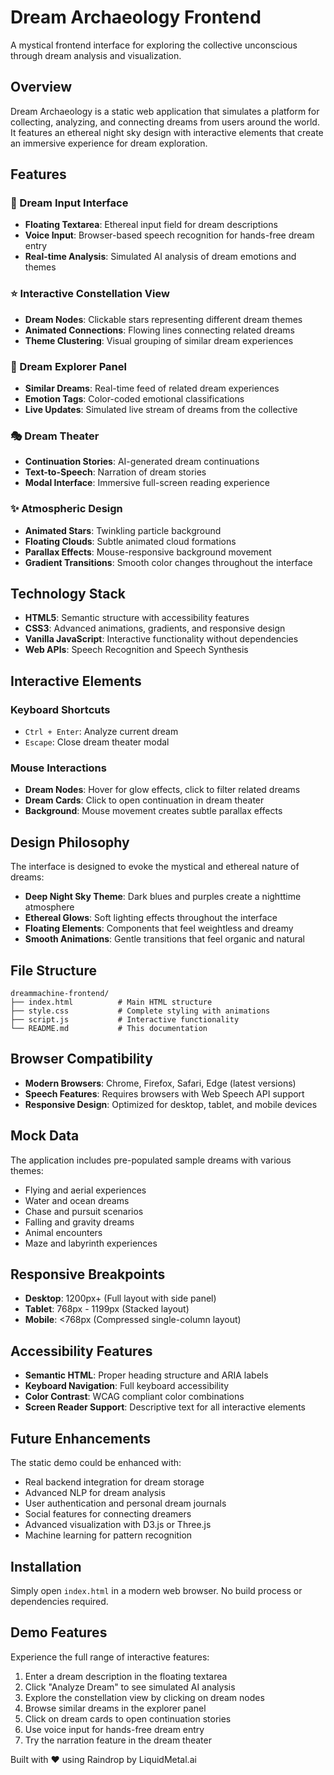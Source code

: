 # Dream Archaeology Frontend

A mystical frontend interface for exploring the collective unconscious through dream analysis and visualization.

## Overview

Dream Archaeology is a static web application that simulates a platform for collecting, analyzing, and connecting dreams from users around the world. It features an ethereal night sky design with interactive elements that create an immersive experience for dream exploration.

## Features

### 🌙 Dream Input Interface
- **Floating Textarea**: Ethereal input field for dream descriptions
- **Voice Input**: Browser-based speech recognition for hands-free dream entry
- **Real-time Analysis**: Simulated AI analysis of dream emotions and themes

### ⭐ Interactive Constellation View
- **Dream Nodes**: Clickable stars representing different dream themes
- **Animated Connections**: Flowing lines connecting related dreams
- **Theme Clustering**: Visual grouping of similar dream experiences

### 🌌 Dream Explorer Panel
- **Similar Dreams**: Real-time feed of related dream experiences
- **Emotion Tags**: Color-coded emotional classifications
- **Live Updates**: Simulated live stream of dreams from the collective

### 🎭 Dream Theater
- **Continuation Stories**: AI-generated dream continuations
- **Text-to-Speech**: Narration of dream stories
- **Modal Interface**: Immersive full-screen reading experience

### ✨ Atmospheric Design
- **Animated Stars**: Twinkling particle background
- **Floating Clouds**: Subtle animated cloud formations
- **Parallax Effects**: Mouse-responsive background movement
- **Gradient Transitions**: Smooth color changes throughout the interface

## Technology Stack

- **HTML5**: Semantic structure with accessibility features
- **CSS3**: Advanced animations, gradients, and responsive design
- **Vanilla JavaScript**: Interactive functionality without dependencies
- **Web APIs**: Speech Recognition and Speech Synthesis

## Interactive Elements

### Keyboard Shortcuts
- `Ctrl + Enter`: Analyze current dream
- `Escape`: Close dream theater modal

### Mouse Interactions
- **Dream Nodes**: Hover for glow effects, click to filter related dreams
- **Dream Cards**: Click to open continuation in dream theater
- **Background**: Mouse movement creates subtle parallax effects

## Design Philosophy

The interface is designed to evoke the mystical and ethereal nature of dreams:

- **Deep Night Sky Theme**: Dark blues and purples create a nighttime atmosphere
- **Ethereal Glows**: Soft lighting effects throughout the interface
- **Floating Elements**: Components that feel weightless and dreamy
- **Smooth Animations**: Gentle transitions that feel organic and natural

## File Structure

```
dreammachine-frontend/
├── index.html          # Main HTML structure
├── style.css           # Complete styling with animations
├── script.js           # Interactive functionality
└── README.md           # This documentation
```

## Browser Compatibility

- **Modern Browsers**: Chrome, Firefox, Safari, Edge (latest versions)
- **Speech Features**: Requires browsers with Web Speech API support
- **Responsive Design**: Optimized for desktop, tablet, and mobile devices

## Mock Data

The application includes pre-populated sample dreams with various themes:
- Flying and aerial experiences
- Water and ocean dreams
- Chase and pursuit scenarios
- Falling and gravity dreams
- Animal encounters
- Maze and labyrinth experiences

## Responsive Breakpoints

- **Desktop**: 1200px+ (Full layout with side panel)
- **Tablet**: 768px - 1199px (Stacked layout)
- **Mobile**: <768px (Compressed single-column layout)

## Accessibility Features

- **Semantic HTML**: Proper heading structure and ARIA labels
- **Keyboard Navigation**: Full keyboard accessibility
- **Color Contrast**: WCAG compliant color combinations
- **Screen Reader Support**: Descriptive text for all interactive elements

## Future Enhancements

The static demo could be enhanced with:
- Real backend integration for dream storage
- Advanced NLP for dream analysis
- User authentication and personal dream journals
- Social features for connecting dreamers
- Advanced visualization with D3.js or Three.js
- Machine learning for pattern recognition

## Installation

Simply open `index.html` in a modern web browser. No build process or dependencies required.

## Demo Features

Experience the full range of interactive features:
1. Enter a dream description in the floating textarea
2. Click "Analyze Dream" to see simulated AI analysis
3. Explore the constellation view by clicking on dream nodes
4. Browse similar dreams in the explorer panel
5. Click on dream cards to open continuation stories
6. Use voice input for hands-free dream entry
7. Try the narration feature in the dream theater

Built with ❤️ using Raindrop by LiquidMetal.ai